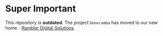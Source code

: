 # Super Important

This repository is **outdated**. The project `Generamba` has moved to our new home - [Rambler Digital Solutions](https://github.com/rambler-digital-solutions/Generamba).
